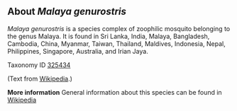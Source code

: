 **About *Malaya genurostris***
-------------------------
*Malaya genurostris* is a species complex of zoophilic mosquito 
belonging to the genus Malaya. It is found in Sri Lanka, India, 
Malaya, Bangladesh, Cambodia, China, Myanmar, Taiwan, Thailand, 
Maldives, Indonesia, Nepal, Philippines, Singapore, Australia, and 
Irian Jaya.

Taxonomy ID [325434](https://www.uniprot.org/taxonomy/325434)

(Text from [Wikipedia](https://en.wikipedia.org/).)

**More information**
General information about this species can be found in [Wikipedia](https://en.wikipedia.org/wiki/Malaya_genurostris)
